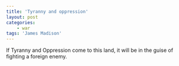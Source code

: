 ```yaml
---
title: 'Tyranny and oppression'
layout: post
categories:
    - war
tags: 'James Madison'
---
```


If Tyranny and Oppression come to this land, it will be in the guise of fighting a foreign enemy.
